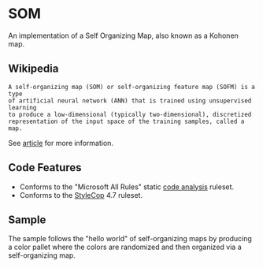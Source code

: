 SOM
==
An implementation of a Self Organizing Map, also known as a Kohonen map.

Wikipedia
--

    A self-organizing map (SOM) or self-organizing feature map (SOFM) is a type 
	of artificial neural network (ANN) that is trained using unsupervised learning
	to produce a low-dimensional (typically two-dimensional), discretized 
	representation of the input space of the training samples, called a map.

See [article](http://en.wikipedia.org/wiki/Self-organizing_map) for more information.

Code Features
--

- Conforms to the "Microsoft All Rules" static [code analysis](http://msdn.microsoft.com/en-us/library/3z0aeatx.aspx) ruleset.
- Conforms to the [StyleCop](http://stylecop.codeplex.com/) 4.7 ruleset.

Sample
--

The sample follows the "hello world" of self-organizing maps by producing a color 
pallet where the colors are randomized and then organized via a self-organizing map.